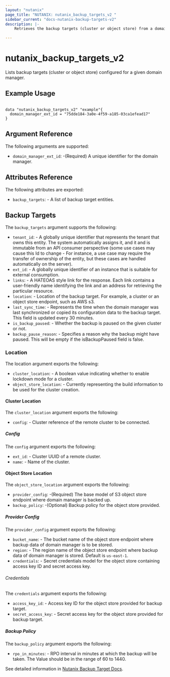 ```yaml
---
layout: "nutanix"
page_title: "NUTANIX: nutanix_backup_targets_v2 "
sidebar_current: "docs-nutanix-backup-targets-v2"
description: |-
    Retrieves the backup targets (cluster or object store) from a domain manager and returns the backup configuration and lastSyncTimestamp parameter to the user.**

---
```


# nutanix_backup_targets_v2 

Lists backup targets (cluster or object store) configured for a given domain manager.


## Example Usage

```hcl

data "nutanix_backup_targets_v2" "example"{
  domain_manager_ext_id = "75dde184-3a0e-4f59-a185-03ca1efead17"
}

```

## Argument Reference
The following arguments are supported:

* `domain_manager_ext_id`: -(Required) A unique identifier for the domain manager.

## Attributes Reference
The following attributes are exported:

* `backup_targets`: - A list of backup target entities.

## Backup Targets
The `backup_targets` argument supports the following:

* `tenant_id`: - A globally unique identifier that represents the tenant that owns this entity. The system automatically assigns it, and it and is immutable from an API consumer perspective (some use cases may cause this Id to change - For instance, a use case may require the transfer of ownership of the entity, but these cases are handled automatically on the server).
* `ext_id`: - A globally unique identifier of an instance that is suitable for external consumption.
* `links`: - A HATEOAS style link for the response. Each link contains a user-friendly name identifying the link and an address for retrieving the particular resource.
* `location`: - Location of the backup target. For example, a cluster or an object store endpoint, such as AWS s3.
* `last_sync_time`: - Represents the time when the domain manager was last synchronized or copied its configuration data to the backup target. This field is updated every 30 minutes.
* `is_backup_paused`: - Whether the backup is paused on the given cluster or not.
* `backup_pause_reason`: - Specifies a reason why the backup might have paused. This will be empty if the isBackupPaused field is false.


### Location
The location argument exports the following:

* `cluster_location`: - A boolean value indicating whether to enable lockdown mode for a cluster.
* `object_store_location`: - Currently representing the build information to be used for the cluster creation.

#### Cluster Location
The `cluster_location` argument exports the following:

* `config`: - Cluster reference of the remote cluster to be connected.

##### Config
The `config` argument exports the following:

* `ext_id`: - Cluster UUID of a remote cluster.
* `name`: - Name of the cluster.


#### Object Store Location
The `object_store_location` argument exports the following:

* `provider_config`: -(Required) The base model of S3 object store endpoint where domain manager is backed up.
* `backup_policy`: -(Optional) Backup policy for the object store provided.

##### Provider Config
The `provider_config` argument exports the following:

* `bucket_name`: - The bucket name of the object store endpoint where backup data of domain manager is to be stored.
* `region`: - The region name of the object store endpoint where backup data of domain manager is stored. Default is `us-east-1`.
* `credentials`: - Secret credentials model for the object store containing access key ID and secret access key.

###### Credentials
The `credentials` argument exports the following:

* `access_key_id`: - Access key ID for the object store provided for backup target.
* `secret_access_key`: - Secret access key for the object store provided for backup target.

##### Backup Policy
The `backup_policy` argument exports the following:

* `rpo_in_minutes`: - RPO interval in minutes at which the backup will be taken. The Value should be in the range of 60 to 1440.



See detailed information in [Nutanix Backup Target Docs](https://developers.nutanix.com/api-reference?namespace=prism&version=v4.0#tag/DomainManager/operation/getBackupTargetById).
